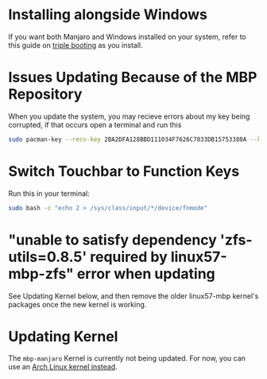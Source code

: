 # Installing alongside Windows

If you want both Manjaro and Windows installed on your system, refer to this guide on [triple booting](https://wiki.t2linux.org/guides/windows/) as you install.

# Issues Updating Because of the MBP Repository

When you update the system, you may recieve errors about my key being corrupted, if that occurs open a terminal and run this

```sh
sudo pacman-key --recv-key 2BA2DFA128BBD111034F7626C7833DB15753380A --keyserver keyserver.ubuntu.com
```

# Switch Touchbar to Function Keys

Run this in your terminal:

```sh
sudo bash -c "echo 2 > /sys/class/input/*/device/fnmode"
```

# "unable to satisfy dependency 'zfs-utils=0.8.5' required by linux57-mbp-zfs" error when updating

See Updating Kernel below, and then remove the older linux57-mbp kernel's packages once the new kernel is working.

# Updating Kernel

The `mbp-manjaro` Kernel is currently not being updated. For now, you can use an [Arch Linux kernel instead](https://wiki.t2linux.org/distributions/arch/faq/#updating-kernel).
